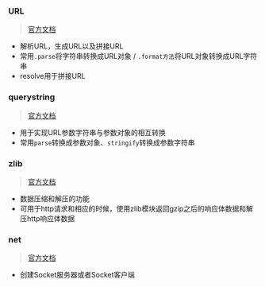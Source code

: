### URL

> [官方文档](http://nodejs.org/api/url.html)

* 解析URL，生成URL以及拼接URL
* 常用`.parse`将字符串转换成URL对象 / `.format方法`将URL对象转换成URL字符串
* resolve用于拼接URL

### querystring

> [官方文档](http://nodejs.org/api/querystring.html)

* 用于实现URL参数字符串与参数对象的相互转换
* 常用`parse`转换成参数对象、`stringify`转换成参数字符串

### zlib

> [官方文档](http://nodejs.org/api/zlib.html)

* 数据压缩和解压的功能
* 可用于http请求和相应的时候，使用zlib模块返回gzip之后的响应体数据和解压http响应体数据

### net

> [官方文档](http://nodejs.org/api/net.html)

* 创建Socket服务器或者Socket客户端